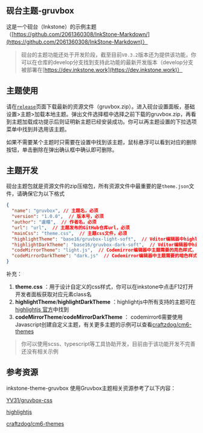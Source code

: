 
## 砚台主题-gruvbox

这是一个砚台（Inkstone）的示例主题（[https://github.com/2061360308/InkStone-Markdown/](https://github.com/2061360308/InkStone-Markdown)）

> 砚台的主题功能还处于开发阶段，截至目前`V0.3.2`版本还为提供该功能，你可以在仓库的develop分支找到支持此功能的最新开发版本（develop分支被部署在[https://dev.inkstone.work](https://dev.inkstone.work)）

## 主题使用

请在[`release`](https://github.com/2061360308/inkstone-theme-gruvbox/releases/latest)页面下载最新的资源文件（gruvbox.zip）。进入砚台设置面板，基础设置>主题>加载本地主题。弹出文件选择框中选择之前下载的gruvbox.zip，再看到主题加载成功提示后则证明新主题已经安装成功。你可以再主题设置的下拉选项菜单中找到并选用该主题。

如果不需要某个主题时只需要在设置中找到该主题，鼠标悬浮可以看到对应的删除按钮，单击删除在弹出确认框中确认即可删除。

## 主题开发

砚台主题包就是资源文件的zip压缩包，所有资源文件中最重要的是`theme.json`文件，请确保它为以下格式

```json
{
  "name": "gruvbox", // 主题名，必须
  "version": "1.0.0",  // 版本号，必须
  "author": "盧瞳",  // 作者名，必须
  "url": "url",  // 主题发布的GitHub仓库url，必须
  "mainCss": "theme.css",  // 主题css文件，必须
  "highlightTheme": "base16/gruvbox-light-soft",  // Vditor编辑器中highlight.js主题亮色样式，可选
  "highlightDarkTheme": "base16/gruvbox-dark-soft",  // Vditor编辑器中highlight.js主题暗色样式，可选
  "codeMirrorTheme": "light.js",  // Codemirror编辑器中主题需要的亮色样式，可选
  "codeMirrorDarkTheme": "dark.js"  // Codemirror编辑器中主题需要的暗色样式，可选
}
```

补充：

1. **theme.css** ：用于设计自定义的css样式，你可以在inkstone中点击F12打开开发者面板获取对应元素class名
2. **highlightTheme**/**highlightDarkTheme** ：highlightjs中所有支持的主题可在[highlightjs 官方](https://github.com/highlightjs/highlight.js/tree/main/src/styles)中找到
3. **codeMirrorTheme**/**codeMirrorDarkTheme** ： codemirror6需要使用Javascript创建自定义主题，有关更多主题的示例可以查看[craftzdog/cm6-themes](https://github.com/craftzdog/cm6-themes)

> 你可以使用scss、typescript等工具协助开发，目前由于该功能开发不完善还没有相关示例

## 参考资源

inkstone-theme-gruvbox 使用Gruvbox主题相关资源参考了以下内容：

[YV31/gruvbox-css](https://github.com/YV31/gruvbox-css)

[highlightjs](https://github.com/highlightjs/highlight.js/tree/main/src/styles)

[craftzdog/cm6-themes](https://github.com/craftzdog/cm6-themes)

